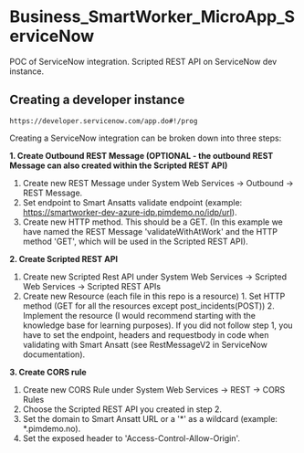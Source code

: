 # Business_SmartWorker_MicroApp_ServiceNow
POC of ServiceNow integration. Scripted REST API on ServiceNow dev instance.

## Creating a developer instance

```
https://developer.servicenow.com/app.do#!/prog
```

Creating a ServiceNow integration can be broken down into three steps:

__1. Create Outbound REST Message (OPTIONAL - the outbound REST Message can also created within the Scripted REST API)__
  1. Create new REST Message under System Web Services -> Outbound -> REST Message.
  2. Set endpoint to Smart Ansatts validate endpoint (example: https://smartworker-dev-azure-idp.pimdemo.no/idp/url).
  3. Create new HTTP method. This should be a GET. (In this example we have named the REST Message 'validateWithAtWork' and the HTTP method 'GET', which will be used in the Scripted REST API).

__2. Create Scripted REST API__
  1. Create new Scripted Rest API under System Web Services -> Scripted Web Services -> Scripted REST APIs
  2. Create new Resource (each file in this repo is a resource)
    1. Set HTTP method (GET for all the resources except post_incidents(POST))
    2. Implement the resource (I would recommend starting with the knowledge base for learning purposes). If you did not follow step 1, you have to set the endpoint, headers and requestbody in code when validating with Smart Ansatt (see RestMessageV2 in ServiceNow documentation).

__3. Create CORS rule__
  1. Create new CORS Rule under System Web Services -> REST -> CORS Rules
  2. Choose the Scripted REST API you created in step 2.
  3. Set the domain to Smart Ansatt URL or a '*' as a wildcard (example: *.pimdemo.no).
  4. Set the exposed header to 'Access-Control-Allow-Origin'.